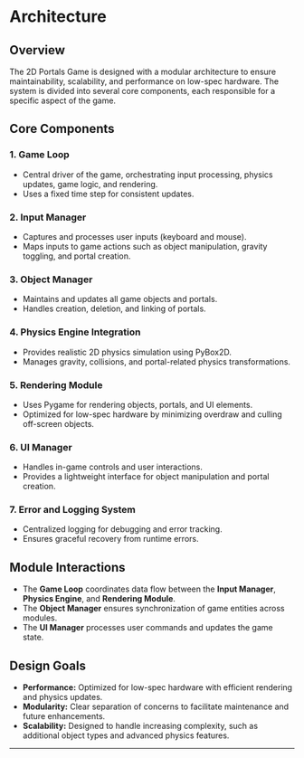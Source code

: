 # Architecture

## Overview

The 2D Portals Game is designed with a modular architecture to ensure maintainability, scalability, and performance on low-spec hardware. The system is divided into several core components, each responsible for a specific aspect of the game.

## Core Components

### 1. **Game Loop**
- Central driver of the game, orchestrating input processing, physics updates, game logic, and rendering.
- Uses a fixed time step for consistent updates.

### 2. **Input Manager**
- Captures and processes user inputs (keyboard and mouse).
- Maps inputs to game actions such as object manipulation, gravity toggling, and portal creation.

### 3. **Object Manager**
- Maintains and updates all game objects and portals.
- Handles creation, deletion, and linking of portals.

### 4. **Physics Engine Integration**
- Provides realistic 2D physics simulation using PyBox2D.
- Manages gravity, collisions, and portal-related physics transformations.

### 5. **Rendering Module**
- Uses Pygame for rendering objects, portals, and UI elements.
- Optimized for low-spec hardware by minimizing overdraw and culling off-screen objects.

### 6. **UI Manager**
- Handles in-game controls and user interactions.
- Provides a lightweight interface for object manipulation and portal creation.

### 7. **Error and Logging System**
- Centralized logging for debugging and error tracking.
- Ensures graceful recovery from runtime errors.

## Module Interactions

- The **Game Loop** coordinates data flow between the **Input Manager**, **Physics Engine**, and **Rendering Module**.
- The **Object Manager** ensures synchronization of game entities across modules.
- The **UI Manager** processes user commands and updates the game state.

## Design Goals

- **Performance:** Optimized for low-spec hardware with efficient rendering and physics updates.
- **Modularity:** Clear separation of concerns to facilitate maintenance and future enhancements.
- **Scalability:** Designed to handle increasing complexity, such as additional object types and advanced physics features.

---
